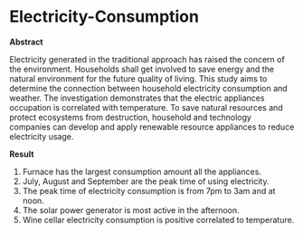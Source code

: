 # Electricity-Consumption

**Abstract**

Electricity generated in the traditional approach has raised the concern of the environment. Households 
shall get involved to save energy and the natural environment for the future quality of living. This study 
aims to determine the connection between household electricity consumption and weather. The 
investigation demonstrates that the electric appliances occupation is correlated with temperature. To 
save natural resources and protect ecosystems from destruction, household and technology companies 
can develop and apply renewable resource appliances to reduce electricity usage.

**Result**
1. Furnace has the largest consumption amount all the appliances.
2. July, August and September are the peak time of using electricity. 
3. The peak time of electricity consumption is from 7pm to 3am and at noon.
4. The solar power generator is most active in the afternoon. 
5. Wine cellar electricity consumption is positive correlated to temperature.
